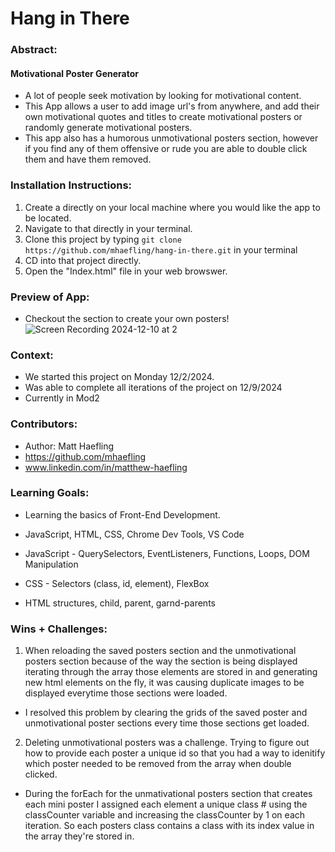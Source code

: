 # Hang in There  

### Abstract:
[//]: <> (Briefly describe what you built and its features. What problem is the app solving? How does this application solve that problem?)

#### Motivational Poster Generator
- A lot of people seek motivation by looking for motivational content.
- This App allows a user to add image url's from anywhere, and add their own motivational quotes and titles to create motivational posters or randomly generate motivational posters.
- This app also has a humorous unmotivational posters section, however if you find any of them offensive or rude you are able to double click them and have them removed.

### Installation Instructions:
[//]: <> (What steps does a person have to take to get your app cloned down and running?)

1. Create a directly on your local machine where you would like the app to be located.
2. Navigate to that directly in your terminal.
3. Clone this project by typing `git clone https://github.com/mhaefling/hang-in-there.git` in your terminal
4. CD into that project directly.
5. Open the "Index.html" file in your web browswer.

### Preview of App:
[//]: <> (Provide ONE gif or screenshot of your application - choose the "coolest" piece of functionality to show off. gifs preferred!)

- Checkout the section to create your own posters!
![Screen Recording 2024-12-10 at 2](https://github.com/user-attachments/assets/b611b799-a43d-433a-9bf0-cce64a86d91a)



### Context:
[//]: <> (Give some context for the project here. How long did you have to work on it? How far into the Turing program are you?)

- We started this project on Monday 12/2/2024.
- Was able to complete all iterations of the project on 12/9/2024
- Currently in Mod2

### Contributors:
[//]: <> (Who worked on this application? Link to your GitHub. Consider also providing LinkedIn link)

- Author: Matt Haefling
- https://github.com/mhaefling 
- www.linkedin.com/in/matthew-haefling

### Learning Goals:
[//]: <> (What were the learning goals of this project? What tech did you work with?)

- Learning the basics of Front-End Development.
- JavaScript, HTML, CSS, Chrome Dev Tools, VS Code

- JavaScript - QuerySelectors, EventListeners, Functions, Loops, DOM Manipulation
- CSS - Selectors (class, id, element), FlexBox
- HTML structures, child, parent, garnd-parents

### Wins + Challenges:
[//]: <> (What are 2-3 wins you have from this project? What were some challenges you faced - and how did you get over them?)

1. When reloading the saved posters section and the unmotivational posters section because of the way the section is being displayed iterating through the array those elements are stored in and generating new html elements on the fly, it was causing duplicate images to be displayed everytime those sections were loaded.
- I resolved this problem by clearing the grids of the saved poster and unmotivational poster sections every time those sections get loaded.

2. Deleting unmotivational posters was a challenge.  Trying to figure out how to provide each poster a unique id so that you had a way to idenitify which poster needed to be removed from the array when double clicked.
- During the forEach for the unmativational posters section that creates each mini poster I assigned each element a unique class # using the classCounter variable and increasing the classCounter by 1 on each iteration. So each posters class contains a class with its index value in the array they're stored in.
